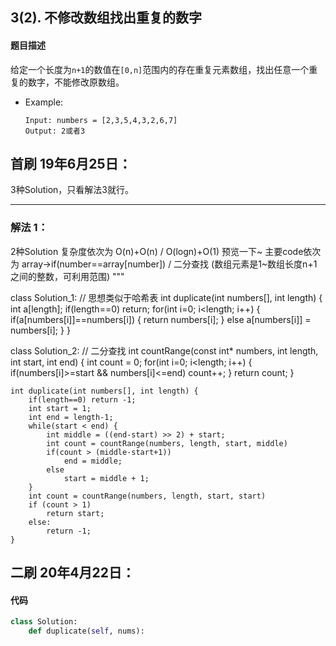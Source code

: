 
## 3(2). 不修改数组找出重复的数字
#### 题目描述
给定一个长度为`n+1`的数值在`[0,n]`范围内的存在重复元素数组，找出任意一个重复的数字，不能修改原数组。  
- Example:
    ```
    Input: numbers = [2,3,5,4,3,2,6,7]
    Output: 2或者3
    ```  
## 首刷 19年6月25日：
3种Solution，只看解法3就行。    

---
### 解法 1：
2种Solution
复杂度依次为 O(n)+O(n) / O(logn)+O(1)
预览一下~ 主要code依次为 array->if(number==array[number]) / 二分查找 (数组元素是1~数组长度n+1之间的整数，可利用范围)
"""

class Solution_1:
    // 思想类似于哈希表
    int duplicate(int numbers[], int length) {
        int a[length];
        if(length==0) return;
        for(int i=0; i<length; i++) {
            if(a[numbers[i]]==numbers[i]) {
                return numbers[i];
            }
            else
                a[numbers[i]] = numbers[i];
        }
    }

class Solution_2:
    // 二分查找
    int countRange(const int* numbers, int length, int start, int end) {
        int count = 0;
        for(int i=0; i<length; i++) {
            if(numbers[i]>=start && numbers[i]<=end)
                count++;
        }
        return count;
    }

    int duplicate(int numbers[], int length) {
        if(length==0) return -1;
        int start = 1;
        int end = length-1;
        while(start < end) {
            int middle = ((end-start) >> 2) + start;
            int count = countRange(numbers, length, start, middle)
            if(count > (middle-start+1))
                end = middle;
            else
                start = middle + 1;
        }
        int count = countRange(numbers, length, start, start)
        if (count > 1)
            return start;
        else:
            return -1;
    }

## 二刷 20年4月22日：
#### 代码
```python
class Solution:
    def duplicate(self, nums):